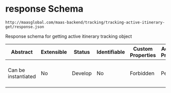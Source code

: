 # response Schema

```
http://maasglobal.com/maas-backend/tracking/tracking-active-itinerary-get/response.json
```

Response schema for getting active itinerary tracking object

| Abstract            | Extensible | Status  | Identifiable | Custom Properties | Additional Properties | Defined In                                                                         |
| ------------------- | ---------- | ------- | ------------ | ----------------- | --------------------- | ---------------------------------------------------------------------------------- |
| Can be instantiated | No         | Develop | No           | Forbidden         | Permitted             | [maas-backend/tracking/tracking-active-itinerary-get/response.json](response.json) |

